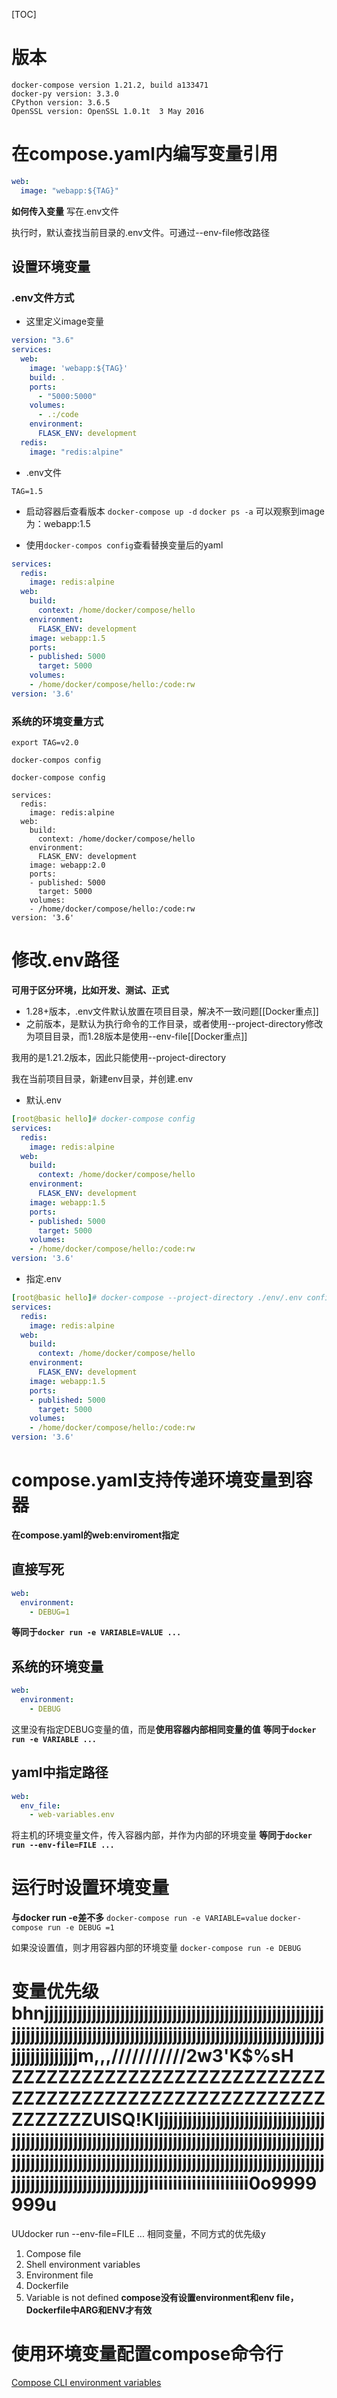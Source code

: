 [TOC]


# 版本
```shell
docker-compose version 1.21.2, build a133471
docker-py version: 3.3.0
CPython version: 3.6.5
OpenSSL version: OpenSSL 1.0.1t  3 May 2016
```

# 在compose.yaml内编写变量引用
```yaml
web:
  image: "webapp:${TAG}"
```

**如何传入变量**
写在.env文件

执行时，默认查找当前目录的.env文件。可通过--env-file修改路径

## 设置环境变量
### .env文件方式

* 这里定义image变量
```yaml
version: "3.6"
services:
  web:
    image: 'webapp:${TAG}'
    build: .
    ports:
      - "5000:5000"
    volumes:
      - .:/code
    environment:
      FLASK_ENV: development
  redis:
    image: "redis:alpine"
```


* .env文件
```
TAG=1.5
```

* 启动容器后查看版本
`docker-compose up -d`
`docker ps -a`
可以观察到image为：webapp:1.5

* 使用`docker-compos config`查看替换变量后的yaml
```yaml
services:
  redis:
    image: redis:alpine
  web:
    build:
      context: /home/docker/compose/hello
    environment:
      FLASK_ENV: development
    image: webapp:1.5
    ports:
    - published: 5000
      target: 5000
    volumes:
    - /home/docker/compose/hello:/code:rw
version: '3.6'
```

### 系统的环境变量方式
```shell
export TAG=v2.0
```

`docker-compos config`
```shell
docker-compose config

services:
  redis:
    image: redis:alpine
  web:
    build:
      context: /home/docker/compose/hello
    environment:
      FLASK_ENV: development
    image: webapp:2.0
    ports:
    - published: 5000
      target: 5000
    volumes:
    - /home/docker/compose/hello:/code:rw
version: '3.6'
```

# 修改.env路径
**可用于区分环境，比如开发、测试、正式**

* 1.28+版本，.env文件默认放置在项目目录，解决不一致问题[[Docker重点]]
* 之前版本，是默认为执行命令的工作目录，或者使用--project-directory修改为项目目录，而1.28版本是使用--env-file[[Docker重点]]

我用的是1.21.2版本，因此只能使用--project-directory

我在当前项目目录，新建env目录，并创建.env
* 默认.env
```yaml
[root@basic hello]# docker-compose config
services:
  redis:
    image: redis:alpine
  web:
    build:
      context: /home/docker/compose/hello
    environment:
      FLASK_ENV: development
    image: webapp:1.5
    ports:
    - published: 5000
      target: 5000
    volumes:
    - /home/docker/compose/hello:/code:rw
version: '3.6'
```

* 指定.env
```yaml
[root@basic hello]# docker-compose --project-directory ./env/.env config
services:
  redis:
    image: redis:alpine
  web:
    build:
      context: /home/docker/compose/hello
    environment:
      FLASK_ENV: development
    image: webapp:1.5
    ports:
    - published: 5000
      target: 5000
    volumes:
    - /home/docker/compose/hello:/code:rw
version: '3.6'
```

# compose.yaml支持传递环境变量到容器
**在compose.yaml的web:enviroment指定**

## 直接写死
```yaml
web:
  environment:
    - DEBUG=1
```
**等同于`docker run -e VARIABLE=VALUE ...`**

## 系统的环境变量
```yaml
web:
  environment:
    - DEBUG
```
这里没有指定DEBUG变量的值，而是**使用容器内部相同变量的值**
**等同于`docker run -e VARIABLE ...`**

## yaml中指定路径
```yaml
web:
  env_file:
    - web-variables.env
```
将主机的环境变量文件，传入容器内部，并作为内部的环境变量
**等同于`docker run --env-file=FILE ...`**

# 运行时设置环境变量
**与docker run -e差不多**
`docker-compose run -e VARIABLE=value`
`docker-compose run -e DEBUG =1`

如果没设置值，则才用容器内部的环境变量
`docker-compose run -e DEBUG `

# 变量优先级bhnjjjjjjjjjjjjjjjjjjjjjjjjjjjjjjjjjjjjjjjjjjjjjjjjjjjjjjjjjjjjjjjjjjjjjjjjjjjjjjjjjjjjjjjjjjjjjjjjjjjjjjjjjjjjjjjjjjjjjjjjjjjjjjjjjjjjjjjjjjjm,,,///////////2w3'K$%sH                                                                                                                         ZZZZZZZZZZZZZZZZZZZZZZZZZZZZZZZZZZZZZZZZZZZZZZZZZZZZZZZZZZZZZUISQ!KIjjjjjjjjjjjjjjjjjjjjjjjjjjjjjjjjjjjjjjjjjjjjjjjjjjjjjjjjjjjjjjjjjjjjjjjjjjjjjjjjjjjjjjjjjjjjjjjjjjjjjjjjjjjjjjjjjjjjjjjjjjjjjjjjjjjjjjjjjjjjjjjjjjjjjjjjjjjjjjjjjjjjjjjjjjjjjjjjjjjjjjjjjjjjjjjjjjjjiiiiiiiiiiiiiiiiiiiii0o9999999u

















































































UUdocker run --env-file=FILE ...
相同变量，不同方式的优先级y
1. Compose file
2. Shell environment variables
3. Environment file
4. Dockerfile
5. Variable is not defined
**compose没有设置environment和env file，Dockerfile中ARG和ENV才有效**


# 使用环境变量配置compose命令行
[Compose CLI environment variables](https://docs.docker.com/compose/reference/envvars/)